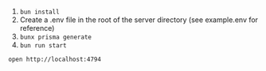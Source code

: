 
1. `bun install`
2. Create a .env file in the root of the server directory (see example.env for reference)
3. `bunx prisma generate`
4. `bun run start`


```
open http://localhost:4794
```
